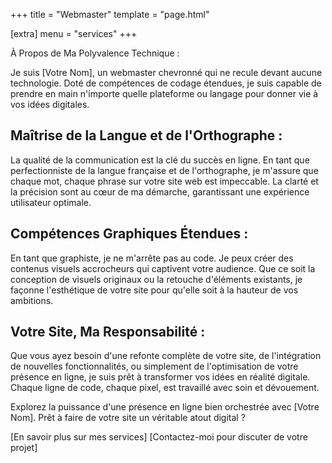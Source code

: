 +++
title = "Webmaster"
template = "page.html"

[extra]
menu = "services"
+++

À Propos de Ma Polyvalence Technique :

Je suis [Votre Nom], un webmaster chevronné qui ne recule devant aucune technologie. Doté de compétences de codage étendues, je suis capable de prendre en main n'importe quelle plateforme ou langage pour donner vie à vos idées digitales.

## Maîtrise de la Langue et de l'Orthographe :

La qualité de la communication est la clé du succès en ligne. En tant que perfectionniste de la langue française et de l'orthographe, je m'assure que chaque mot, chaque phrase sur votre site web est impeccable. La clarté et la précision sont au cœur de ma démarche, garantissant une expérience utilisateur optimale.

## Compétences Graphiques Étendues :

En tant que graphiste, je ne m'arrête pas au code. Je peux créer des contenus visuels accrocheurs qui captivent votre audience. Que ce soit la conception de visuels originaux ou la retouche d'éléments existants, je façonne l'esthétique de votre site pour qu'elle soit à la hauteur de vos ambitions.

## Votre Site, Ma Responsabilité :

Que vous ayez besoin d'une refonte complète de votre site, de l'intégration de nouvelles fonctionnalités, ou simplement de l'optimisation de votre présence en ligne, je suis prêt à transformer vos idées en réalité digitale. Chaque ligne de code, chaque pixel, est travaillé avec soin et dévouement.

Explorez la puissance d'une présence en ligne bien orchestrée avec [Votre Nom]. Prêt à faire de votre site un véritable atout digital ?

[En savoir plus sur mes services] [Contactez-moi pour discuter de votre projet]
